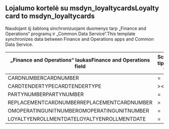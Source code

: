 ## <a name="loyalty-card-to-msdyn_loyaltycards"></a><span data-ttu-id="cf29b-101">Lojalumo kortelė su msdyn_loyaltycards</span><span class="sxs-lookup"><span data-stu-id="cf29b-101">Loyalty card to msdyn_loyaltycards</span></span>

<span data-ttu-id="cf29b-102">Naudojant šį šabloną sinchronizuojami duomenys tarp „Finance and Operations“ programų ir „Common Data Service“.</span><span class="sxs-lookup"><span data-stu-id="cf29b-102">This template synchronizes data between Finance and Operations apps and Common Data Service.</span></span>

<span data-ttu-id="cf29b-103">„Finance and Operations“ laukas</span><span class="sxs-lookup"><span data-stu-id="cf29b-103">Finance and Operations field</span></span> | <span data-ttu-id="cf29b-104">Schemos tipas</span><span class="sxs-lookup"><span data-stu-id="cf29b-104">Map type</span></span> | <span data-ttu-id="cf29b-105">Kitas „Dynamics 365” laukas</span><span class="sxs-lookup"><span data-stu-id="cf29b-105">Other Dynamics 365 field</span></span> | <span data-ttu-id="cf29b-106">Numatytoji reikšmė</span><span class="sxs-lookup"><span data-stu-id="cf29b-106">Default value</span></span>
---|---|---|---
<span data-ttu-id="cf29b-107">CARDNUMBER</span><span class="sxs-lookup"><span data-stu-id="cf29b-107">CARDNUMBER</span></span> | = | <span data-ttu-id="cf29b-108">msdyn_cardnumber</span><span class="sxs-lookup"><span data-stu-id="cf29b-108">msdyn_cardnumber</span></span> | 
<span data-ttu-id="cf29b-109">CARDTENDERTYPE</span><span class="sxs-lookup"><span data-stu-id="cf29b-109">CARDTENDERTYPE</span></span> | >< | <span data-ttu-id="cf29b-110">msdyn_cardtendertype</span><span class="sxs-lookup"><span data-stu-id="cf29b-110">msdyn_cardtendertype</span></span> | 
<span data-ttu-id="cf29b-111">PARTYNUMBER</span><span class="sxs-lookup"><span data-stu-id="cf29b-111">PARTYNUMBER</span></span> | = | <span data-ttu-id="cf29b-112">msdyn_partynumber</span><span class="sxs-lookup"><span data-stu-id="cf29b-112">msdyn_partynumber</span></span> | 
<span data-ttu-id="cf29b-113">REPLACEMENTCARDNUMBER</span><span class="sxs-lookup"><span data-stu-id="cf29b-113">REPLACEMENTCARDNUMBER</span></span> | > | <span data-ttu-id="cf29b-114">msdyn_replacementcardnumber</span><span class="sxs-lookup"><span data-stu-id="cf29b-114">msdyn_replacementcardnumber</span></span> | 
<span data-ttu-id="cf29b-115">OMOPERATINGUNITNUMBER</span><span class="sxs-lookup"><span data-stu-id="cf29b-115">OMOPERATINGUNITNUMBER</span></span> | = | <span data-ttu-id="cf29b-116">msdyn_operatingunitnumber</span><span class="sxs-lookup"><span data-stu-id="cf29b-116">msdyn_operatingunitnumber</span></span> | 
<span data-ttu-id="cf29b-117">LOYALTYENROLLMENTDATE</span><span class="sxs-lookup"><span data-stu-id="cf29b-117">LOYALTYENROLLMENTDATE</span></span> | = | <span data-ttu-id="cf29b-118">msdyn_enrollmentdate</span><span class="sxs-lookup"><span data-stu-id="cf29b-118">msdyn_enrollmentdate</span></span> | 

